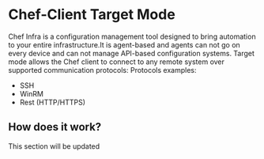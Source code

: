 # Chef-Client Target Mode

Chef Infra is a configuration management tool designed to bring automation to your entire infrastructure.It is agent-based and agents can not go on every device and can not manage API-based configuration systems.
Target mode allows the Chef client to connect to any remote system over supported communication protocols:
Protocols examples:
- SSH
- WinRM
- Rest (HTTP/HTTPS)

## How does it work?

  This section will be updated
